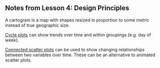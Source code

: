 ## Notes from Lesson 4: Design Principles

A cartogram is a map with shapes resized in proportion to some metric instead of true geographic size.

[Cycle plots](http://www.perceptualedge.com/articles/guests/intro_to_cycle_plots.pdf) can show trends over
time and within groupings (e.g. day of week).

[Connected scatter plots](http://www.thefunctionalart.com/2012/09/in-praise-of-connected-scatter-plots.html)
can be used to show changing relationships between two variables over time. These can be an alternative to animated scatter plots.
